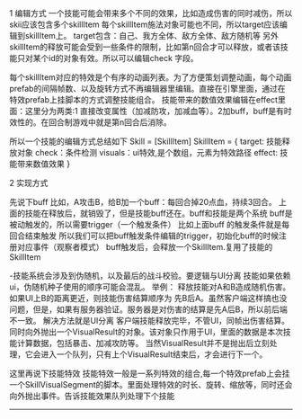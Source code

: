 
1 编辑方式
一个技能可能会带来多个不同的效果，比如造成伤害的同时减伤，所以skii应该包含多个skillItem
每个skillItem施法对象可能也不同，所以target应该编辑到skillItem上。
target包含：自己、我方全体、敌方全体、敌方随机等
另外skillItem的释放可能会受到一些条件的限制，比如第n回合才可以释放，或者该技能只对某个id的对象有效。所以可以编辑check 字段。

每个skillItem对应的特效是个有序的动画列表。为了方便策划调整动画，每个动画prefab的间隔帧数、以及旋转方式不再编辑器里编辑。直接在引擎里面，通过在特效prefab上挂脚本的方式调整技能组合。
技能带来的数值效果编辑在effect里面：这里分为两类:1 直接改变属性（加减防攻，加减血等）。2加buff，buff是有时效性的。在回合制游戏中就是第n回合后消除。

所以一个技能的编辑方式总结如下
Skill = [SkillItem]
SkillItem  = {
    target: 技能释放对象
    check：条件检测
    visuals：ui特效,是个数组，元素为特效路径
    effect: 技能带来数值效果
}

2 实现方式

先说下buff
比如，A攻击B，给B加一个buff：每回合掉20点血，持续3回合。
上面的技能在释放后，就销毁了，但是技能buff还在。buff和技能是两个系统
buff是被动触发的，所以需要trigger（一个触发条件）
比如上面buff 的触发条件就是每回合结束触发
所以我们可以把buff触发条件编辑的trigger，初始化buff的时候注册对应事件（观察者模式）
buff触发后，会释放一个SkillItem.复用了技能的SkillItem


-技能系统会涉及到伪随机，以及最后的战斗校验。要逻辑与UI分离
    技能如果依赖ui，伪随机种子使用的顺序可能会混乱。
    举例：
    释放技能对A和B造成随机伤害。如果UI上B的距离更近，则技能伤害结算顺序为 先B后A。虽然客户端这样搞也没问题，但是，如果有服务器验证。服务器是对伤害的结算是先A后B，所以前后端不一致。
解决方法就是UI分离
客户端技能释放完毕，不管UI，同帧出伤害结算。同时向外抛出一个VisualResult的对象。该对象只作用于UI，里面的数据是本次技能计算数据，包括暴击、加减攻防等。
当然VisualResult并不是抛出后立刻处理，它会进入一个队列，只有上个VisualResult结束后，才会进行下一个。

这里再说下技能特效
技能特效一般是一系列特效的组合,每一个特效prefab上会挂一个SkillVisualSegment的脚本。里面处理特效的时长、旋转、缩放等，同时还会向外抛出事件。告诉技能效果队列处理下个技能


-----------------

